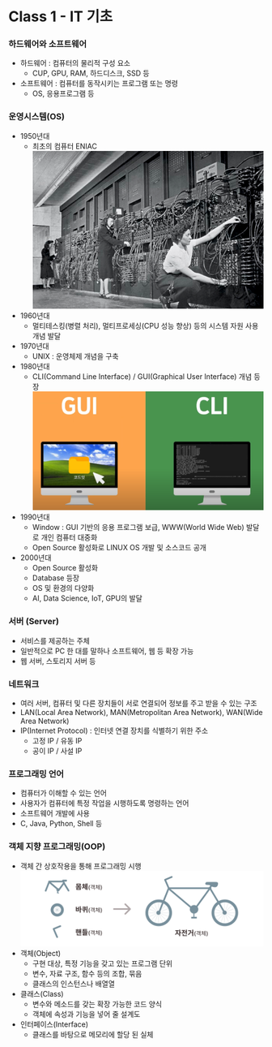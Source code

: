# Class 1 - IT 기초

### 하드웨어와 소프트웨어
- 하드웨어 : 컴퓨터의 물리적 구성 요소
    - CUP, GPU, RAM, 하드디스크, SSD 등
- 소프트웨어 : 컴퓨터를 동작시키는 프로그램 또는 명령
    - OS, 응용프로그램 등

### 운영시스템(OS)
- 1950년대
    - 최초의 컴퓨터 ENIAC
    ![jpg](../img/ENIAC.png)
- 1960년대
    - 멀티테스킹(병렬 처리), 멀티프로세싱(CPU 성능 향상) 등의 시스템 자원 사용 개념 발달
- 1970년대
    - UNIX : 운영체제 개념을 구축 
- 1980년대
    - CLI(Command Line Interface) / GUI(Graphical User Interface) 개념 등장
    ![jpg](../img/CLI_GUI.png)
- 1990년대
    - Window : GUI 기반의 응용 프로그램 보급, WWW(World Wide Web) 발달로 개인 컴퓨터 대중화
    - Open Source 활성화로 LINUX OS 개발 및 소스코드 공개
- 2000년대
    - Open Source 활성화
    - Database 등장
    - OS 및 환경의 다양화
    - AI, Data Science, IoT, GPU의 발달

### 서버 (Server)
- 서비스를 제공하는 주체
- 일반적으로 PC 한 대를 말하나 소프트웨어, 웹 등 확장 가능
- 웹 서버, 스토리지 서버 등

### 네트워크
- 여러 서버, 컴퓨터 및 다른 장치들이 서로 연결되어 정보를 주고 받을 수 있는 구조
- LAN(Local Area Network), MAN(Metropolitan Area Network), WAN(Wide Area Network)
- IP(Internet Protocol) : 인터넷 연결 장치를 식별하기 위한 주소
    - 고정 IP / 유동 IP
    - 공이 IP / 사설 IP

### 프로그래밍 언어
- 컴퓨터가 이해할 수 있는 언어
- 사용자가 컴퓨터에 특정 작업을 시행하도록 명령하는 언어
- 소프트웨어 개발에 사용
- C, Java, Python, Shell 등

### 객체 지향 프로그래밍(OOP)
- 객체 간 상호작용을 통해 프로그래밍 시행
![jpg](../img/object.jpg)
- 객체(Object)
    - 구현 대상, 특정 기능을 갖고 있는 프로그램 단위
    - 변수, 자료 구조, 함수 등의 조합, 묶음
    - 클래스의 인스턴스나 배열열
- 클래스(Class)
    - 변수와 메소드를 갖는 확장 가능한 코드 양식
    - 객체에 속성과 기능을 넣어 줄 설계도
- 인터페이스(Interface)
    - 클래스를 바탕으로 메모리에 할당 된 실체